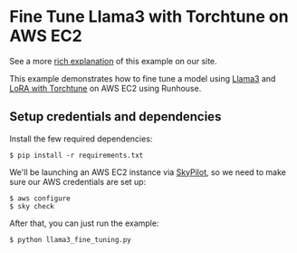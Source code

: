 # Fine Tune Llama3 with Torchtune on AWS EC2

See a more [rich explanation](https://www.run.house/examples/llama3-fine-tuning-with-lora)
of this example on our site.

This example demonstrates how to fine tune a model using
[Llama3](https://huggingface.co/meta-llama/Meta-Llama-3-8B) and
[LoRA with Torchtune](https://pytorch.org/torchtune/stable/tutorials/llama3.html) on AWS EC2 using Runhouse.

## Setup credentials and dependencies

Install the few required dependencies:
```shell
$ pip install -r requirements.txt
```

We'll be launching an AWS EC2 instance via [SkyPilot](https://github.com/skypilot-org/skypilot), so we need to
make sure our AWS credentials are set up:
```shell
$ aws configure
$ sky check
```

After that, you can just run the example:
```shell
$ python llama3_fine_tuning.py
```
